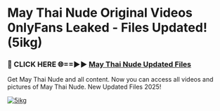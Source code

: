 # May Thai Nude Original Videos 0nlyFans Leaked - Files Updated! (5ikg)

<h3>🔴 CLICK HERE 🌐==►► <a href="https://tinyurl.com/5h6xmrr3" rel="nofollow">May Thai Nude Updated Files</a></h3>

Get May Thai Nude and all content. Now you can access all videos and pictures of May Thai Nude. New Updated Files 2025!

[![5ikg](https://i.imgur.com/KVD873Z.gif)](https://tinyurl.com/5h6xmrr3)
